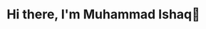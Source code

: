 

<!--
**muhammadiishaq/muhammadiishaq** is a ✨ _special_ ✨ repository because its `README.md` (this file) appears on your GitHub profile.

Here are some ideas to get you started:

- 🔭 I’m currently working on ...
- 🌱 I’m currently learning ...
- 👯 I’m looking to collaborate on ...
- 🤔 I’m looking for help with ...
- 💬 Ask me about ...
- 📫 How to reach me: ...
- 😄 Pronouns: ...
- ⚡ Fun fact: ...
-->

<body>
  <div align="center">
    <h1> Hi there, I'm Muhammad Ishaq👋<a href="#"></h1>
  </div>
<!--<p align="center">
<a href="https://github.com/smuhabdullah"><img src="https://readme-typing-svg.herokuapp.com?lines=Experienced+Python+Developer;Data+Science+Enthusiast;Aspiring+Deep+Learning+Practitioner&center=true&width=500&height=50"></a>
### Welcome to My GitHub Profile!
Experienced Python Developer specializing in data science. I hold a Bachelor's degree in Computer Science from Usman Institute of Technology. Currently, I'm a Python Developer at Odolution, exhibited proficiency in designing and optimizing Odoo modules for improved performance and usability across 3 or more projects, with hands-on experience in Odoo versions 14, 15, 16, and 17. My leadership in the Sugarcane Disease Detector project showcases my skills in Python, CNN, and Django. I'm also an active volunteer with a passion for community service.

<!--This README serves as an introduction to who I am and what I am currently focusing on in my learning journey.

- 🌱 Instructed 4 batches of students, providing guidance to over 100+ individuals in developing their future skills at BanoQabil 2.0.
- 🌱 Pursuing the Google Data Analyst course to learn valuable data analysis techniques and tools.
- 👯 Looking forward to collaborating with other developers and data enthusiasts on interesting projects.
- 🥅 My goals for this learning phase are to gain a solid foundation in Python development and data analysis and apply my skills to real-world projects.
- 💎 If you have any suggestions, resources, or opportunities related to Python development or data analysis, feel free to connect with me.

 
<h2>Tech Stack</h2>

<table width="100" align='justify-center'>
<tr>

  <td align='center' width="200">
        <img src="https://www.jing.fm/clipimg/full/53-537670_python-png-file-python-logo-png.png"  width="80">
    </td>
  <td align='center' width="200">
        <img src="https://www.djangoproject.com/m/img/logos/django-logo-negative.png" width="100">
    </td>
    <td align='center' width="200">
<!--         <img src="https://buttercms.com/static/images/tech_banners/Flask.png" width="100"> -->
	    

<!--<td align='center' width="200">
        <img src="https://github.com/smuhabdullah/smuhabdullah/assets/58034394/27a7c39c-6c5e-4cec-9110-0de89ebd9d05" width="100">
    </td>
 <td align='center'  width="200">
        <img src="https://github.com/opencv/opencv/wiki/logo/OpenCV_logo_no_text.png" width="100">
    </td>
	
</tr>
 <tr>
   
  
<td align='center'  width="200">
        <img src="https://github.com/smuhabdullah/smuhabdullah/assets/58034394/9042153c-74b1-407a-94d9-6e5657b3044c" >
    </td>
	 <td align='center' width="200">
        <img src="https://github.com/smuhabdullah/smuhabdullah/assets/58034394/e99ac296-f64c-479c-bf6a-1958c2713e9b" width="100%">
    </td>
  <td align='center'  width="200">
        <img src="https://download.logo.wine/logo/MySQL/MySQL-Logo.wine.png" >
    </td>
<td align='center'  width="200">
        <img src="https://github.com/smuhabdullah/smuhabdullah/assets/58034394/64937b04-5c3a-4a46-b3f1-2c2375a27725" >
    </td>
	  
  <td align='center'  width="200">
        <img src="https://github.com/smuhabdullah/smuhabdullah/assets/58034394/30d22378-8123-4eea-9a9d-1bfc295a2583" >
    </td>
	

</tr>
<tr>
    <td align='center' width="200">
        <img src="https://upload.wikimedia.org/wikipedia/commons/thumb/3/38/HTML5_Badge.svg/600px-HTML5_Badge.svg.png"  width="100">
    </td>
    <td align='center' width="200">
        <img src="https://raw.githubusercontent.com/devicons/devicon/0d6c64dbbf311879f7d563bfc3ccf559f9ed111c/icons/css3/css3-original-wordmark.svg" width="100">
    </td>
  
 <td align='center'  width="200">
        <img src="https://upload.wikimedia.org/wikipedia/commons/thumb/6/6a/JavaScript-logo.png/800px-JavaScript-logo.png" width="100">
    </td>
	
 <td align='center' width="200">
        <img src="https://github.com/smuhabdullah/smuhabdullah/assets/58034394/afaefa9d-951b-429a-9f3d-cd522ff08048" width="100">
    </td>
	 <td align='center' width="200">
        <img src="https://git-scm.com/images/logos/1color-darkbg@2x.png" width="100">
    </td>
 
	
    
</tr>
 

    
</table>
</p>
<p width="100" align='center'>
<a href="https://www.linkedin.com/in/muhammad-ishaq-069089291/"><img src="https://img.shields.io/badge/-Muhammad%20Abdullah-0077B5?style=flat&logo=Linkedin&logoColor=white"/></a>
<a href="mailto:mabdullahuit19b@gmail.com"><img src="https://img.shields.io/badge/-mabdullahuit19b@gmail.com-D14836?style=flat&logo=Gmail&logoColor=white"/></a>
	<a href="https://smuhabdullah.medium.com/"><img src="https://img.shields.io/badge/-smuhabdullah-black ?style=flat&logo=medium&logoColor=white"/></a>
<a href="https://www.instagram.com/muhammadishaq5896/?hl=en"><img src="https://img.shields.io/badge/-@muhammadabdullah-E4405F?style=flat&logo=Instagram&logoColor=white"/></a>
<a href="https://smuhabdullah.me/"><img src="https://img.shields.io/badge/-/smuhabdullah-e8b519?style=flat&logo=portfolio&logoColor=green"/></a>
 </p>
 
<br>

 
 <h2>GitHub Analytics
 </h2>



<!-- <a href="https://github.com/smuhabdullah"> -->
<!--   <img height="180em" src="https://github-readme-stats.vercel.app/api?username=smuhabdullah&show_icons=true&theme=algolia&include_all_commits=true&count_private=true"/> -->
<!--   <img height="180em" src="https://github-readme-stats-eight-theta.vercel.app/api/top-langs/?username=smuhabdullah&layout=compact&langs_count=8&theme=algolia"/>
</a>
  <img width="70%" src="https://github-readme-streak-stats.herokuapp.com/?user=smuhabdullah&show_icons=true&locale=en&layout=demo&theme=algolia" /> -->


<!--<p align="center">
  <img width="400px" src="https://github-readme-stats.vercel.app/api?username=smuhabdullah&count_private=true&show_icons=true&theme=material-palenight&hide_border=true&bg_color=1F222E" />
  <img width="400px" src="https://github-readme-streak-stats.herokuapp.com?user=smuhabdullah&theme=material-palenight&hide_border=true&fire=C77800&ring=7C2AE8&background=1F222E" />
</p>
<!-- ![](https://komarev.com/ghpvc/?username=rashidwassan&color=blueviolet&label=Profile+Views) -->

	


<!--<p align="center">
<!-- ## 🐛Github Magic Game  <img src="https://github.com/smuhabdullah/smuhabdullah/raw/output/github-contribution-grid-snake.svg" alt="snake"></center> -->
</p>


